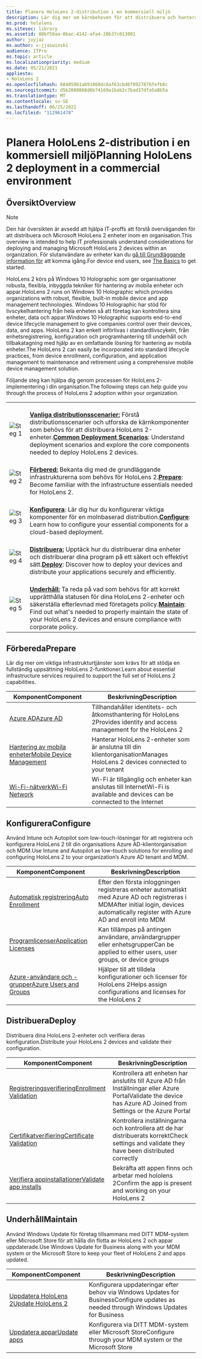 ```yaml
---
title: Planera HoloLens 2-distribution i en kommersiell miljö
description: Lär dig mer om kärnbehoven för att distribuera och hantera HoloLens i företagsmiljöer, inklusive infrastruktur, Azure Active Directory och hantering av mobila enheter.
ms.prod: hololens
ms.sitesec: library
ms.assetid: 88bf50aa-0bac-4142-afa4-20b37c013001
author: joyjaz
ms.author: v-jjaswinski
audience: ITPro
ms.topic: article
ms.localizationpriority: medium
ms.date: 05/21/2021
appliesto:
- HoloLens 2
ms.openlocfilehash: 684059b1ab91860dc6af63cbd6f0927876fefb8c
ms.sourcegitcommit: d5b2080868d6b74169a1bab2c7bad37dfa5a8b5a
ms.translationtype: MT
ms.contentlocale: sv-SE
ms.lasthandoff: 06/25/2021
ms.locfileid: "112961478"
---
```

# <a name="planning-hololens-2-deployment-in-a-commercial-environment"></a><span data-ttu-id="ff319-103">Planera HoloLens 2-distribution i en kommersiell miljö</span><span class="sxs-lookup"><span data-stu-id="ff319-103">Planning HoloLens 2 deployment in a commercial environment</span></span>

## <a name="overview"></a><span data-ttu-id="ff319-104">Översikt</span><span class="sxs-lookup"><span data-stu-id="ff319-104">Overview</span></span>
> [!NOTE]
> <span data-ttu-id="ff319-105">Den här översikten är avsedd att hjälpa IT-proffs att förstå överväganden för att distribuera och Microsoft HoloLens 2 enheter inom en organisation.</span><span class="sxs-lookup"><span data-stu-id="ff319-105">This overview is intended to help IT professionals understand considerations for deploying and managing Microsoft HoloLens 2 devices within an organization.</span></span> <span data-ttu-id="ff319-106">För slutanvändare av enheter kan du [gå till Grundläggande information för](hololens2-setup.md) att komma igång.</span><span class="sxs-lookup"><span data-stu-id="ff319-106">For device end users, see [The Basics](hololens2-setup.md) to get started.</span></span>

<span data-ttu-id="ff319-107">HoloLens 2 körs på Windows 10 Holographic som ger organisationer robusta, flexibla, inbyggda tekniker för hantering av mobila enheter och appar.</span><span class="sxs-lookup"><span data-stu-id="ff319-107">HoloLens 2 runs on Windows 10 Holographic which provides organizations with robust, flexible, built-in mobile device and app management technologies.</span></span> <span data-ttu-id="ff319-108">Windows 10 Holographic har stöd för livscykelhantering från hela enheten så att företag kan kontrollera sina enheter, data och appar.</span><span class="sxs-lookup"><span data-stu-id="ff319-108">Windows 10 Holographic supports end-to-end device lifecycle management to give companies control over their devices, data, and apps.</span></span> <span data-ttu-id="ff319-109">HoloLens 2 kan enkelt införlivas i standardlivscykeln, från enhetsregistrering, konfiguration och programhantering till underhåll och tillbakatagning med hjälp av en omfattande lösning för hantering av mobila enheter.</span><span class="sxs-lookup"><span data-stu-id="ff319-109">The HoloLens 2 can easily be incorporated into standard lifecycle practices, from device enrollment, configuration, and application management to maintenance and retirement using a comprehensive mobile device management solution.</span></span>

<span data-ttu-id="ff319-110">Följande steg kan hjälpa dig genom processen för HoloLens 2-implementering i din organisation.</span><span class="sxs-lookup"><span data-stu-id="ff319-110">The following steps can help guide you through the process of HoloLens 2 adoption within your organization.</span></span>

| | |
|--|--|
| ![Steg 1](images/1green.png)| <br/> <span data-ttu-id="ff319-112">**[Vanliga distributionsscenarier:](hololens-requirements.md)** Förstå distributionsscenarier och utforska de kärnkomponenter som behövs för att distribuera HoloLens 2-enheter.</span><span class="sxs-lookup"><span data-stu-id="ff319-112">**[Common Deployment Scenarios](hololens-requirements.md)**: Understand deployment scenarios and explore the core components needed to deploy HoloLens 2 devices.</span></span> |
| ![Steg 2](images/2green.png)| <br/> <span data-ttu-id="ff319-114">**[Förbered:](#prepare)** Bekanta dig med de grundläggande infrastrukturerna som behövs för HoloLens 2.</span><span class="sxs-lookup"><span data-stu-id="ff319-114">**[Prepare](#prepare)**: Become familiar with the infrastructure essentials needed for HoloLens 2.</span></span> |
| ![Steg 3](images/3green.png) | <br/> <span data-ttu-id="ff319-116">**[Konfigurera](#configure)**: Lär dig hur du konfigurerar viktiga komponenter för en molnbaserad distribution.</span><span class="sxs-lookup"><span data-stu-id="ff319-116">**[Configure](#configure)**: Learn how to configure your essential components for a cloud-based deployment.</span></span> |
| ![Steg 4](images/4green.png) | <br/> <span data-ttu-id="ff319-118">**[Distribuera:](#deploy)** Upptäck hur du distribuerar dina enheter och distribuerar dina program på ett säkert och effektivt sätt.</span><span class="sxs-lookup"><span data-stu-id="ff319-118">**[Deploy](#deploy)**: Discover how to deploy your devices and distribute your applications securely and efficiently.</span></span> |
| ![Steg 5](images/5green.png) | <br/> <span data-ttu-id="ff319-120">**[Underhåll:](#maintain)** Ta reda på vad som behövs för att korrekt upprätthålla statusen för dina HoloLens 2-enheter och säkerställa efterlevnad med företagets policy.</span><span class="sxs-lookup"><span data-stu-id="ff319-120">**[Maintain](#maintain)**: Find out what's needed to properly maintain the state of your HoloLens 2 devices and ensure compliance with corporate policy.</span></span> |

## <a name="prepare"></a><span data-ttu-id="ff319-121">Förbereda</span><span class="sxs-lookup"><span data-stu-id="ff319-121">Prepare</span></span>

<span data-ttu-id="ff319-122">Lär dig mer om viktiga infrastrukturtjänster som krävs för att stödja en fullständig uppsättning HoloLens 2-funktioner.</span><span class="sxs-lookup"><span data-stu-id="ff319-122">Learn about essential infrastructure services required to support the full set of HoloLens 2 capabilities.</span></span> 

| <span data-ttu-id="ff319-123">Komponent</span><span class="sxs-lookup"><span data-stu-id="ff319-123">Component</span></span> | <span data-ttu-id="ff319-124">Beskrivning</span><span class="sxs-lookup"><span data-stu-id="ff319-124">Description</span></span> |
|-----------|------------|
| [<span data-ttu-id="ff319-125">Azure AD</span><span class="sxs-lookup"><span data-stu-id="ff319-125">Azure AD</span></span>](hololens-identity.md) | <span data-ttu-id="ff319-126">Tillhandahåller identitets- och åtkomsthantering för HoloLens 2</span><span class="sxs-lookup"><span data-stu-id="ff319-126">Provides identity and access management for the HoloLens 2</span></span>  |
| [<span data-ttu-id="ff319-127">Hantering av mobila enheter</span><span class="sxs-lookup"><span data-stu-id="ff319-127">Mobile Device Management</span></span>](hololens-mdm-configure.md)| <span data-ttu-id="ff319-128">Hanterar HoloLens 2-enheter som är anslutna till din klientorganisation</span><span class="sxs-lookup"><span data-stu-id="ff319-128">Manages HoloLens 2 devices connected to your tenant</span></span>  |
| [<span data-ttu-id="ff319-129">Wi-Fi-nätverk</span><span class="sxs-lookup"><span data-stu-id="ff319-129">Wi-Fi Network</span></span>](hololens-commercial-infrastructure.md)| <span data-ttu-id="ff319-130">Wi-Fi är tillgänglig och enheter kan anslutas till Internet</span><span class="sxs-lookup"><span data-stu-id="ff319-130">Wi-Fi is available and devices can be connected to the Internet</span></span>  |

## <a name="configure"></a><span data-ttu-id="ff319-131">Konfigurera</span><span class="sxs-lookup"><span data-stu-id="ff319-131">Configure</span></span>

<span data-ttu-id="ff319-132">Använd Intune och Autopilot som low-touch-lösningar för att registrera och konfigurera HoloLens 2 till din organisations Azure AD-klientorganisation och MDM.</span><span class="sxs-lookup"><span data-stu-id="ff319-132">Use Intune and Autopilot as low-touch solutions for enrolling and configuring HoloLens 2 to your organization’s Azure AD tenant and MDM.</span></span>

| <span data-ttu-id="ff319-133">Komponent</span><span class="sxs-lookup"><span data-stu-id="ff319-133">Component</span></span> | <span data-ttu-id="ff319-134">Beskrivning</span><span class="sxs-lookup"><span data-stu-id="ff319-134">Description</span></span> |
|-----------|------------|
| [<span data-ttu-id="ff319-135">Automatisk registrering</span><span class="sxs-lookup"><span data-stu-id="ff319-135">Auto Enrollment</span></span>](hololens-enroll-mdm.md#auto-enrollment-in-mdm) | <span data-ttu-id="ff319-136">Efter den första inloggningen registreras enheter automatiskt med Azure AD och registreras i MDM</span><span class="sxs-lookup"><span data-stu-id="ff319-136">After initial login, devices automatically register with Azure AD and enroll into MDM</span></span>  |
| [<span data-ttu-id="ff319-137">Programlicenser</span><span class="sxs-lookup"><span data-stu-id="ff319-137">Application Licenses</span></span>](hololens2-cloud-connected-configure.md#application-licenses)| <span data-ttu-id="ff319-138">Kan tillämpas på antingen användare, användargrupper eller enhetsgrupper</span><span class="sxs-lookup"><span data-stu-id="ff319-138">Can be applied to either users, user groups, or device groups</span></span>  |
| [<span data-ttu-id="ff319-139">Azure-användare och -grupper</span><span class="sxs-lookup"><span data-stu-id="ff319-139">Azure Users and Groups</span></span>](hololens2-cloud-connected-configure.md#azure-users-and-groups) | <span data-ttu-id="ff319-140">Hjälper till att tilldela konfigurationer och licenser för HoloLens 2</span><span class="sxs-lookup"><span data-stu-id="ff319-140">Helps assign configurations and licenses for the HoloLens 2</span></span>  |

## <a name="deploy"></a><span data-ttu-id="ff319-141">Distribuera</span><span class="sxs-lookup"><span data-stu-id="ff319-141">Deploy</span></span>

<span data-ttu-id="ff319-142">Distribuera dina HoloLens 2-enheter och verifiera deras konfiguration.</span><span class="sxs-lookup"><span data-stu-id="ff319-142">Distribute your HoloLens 2 devices and validate their configuration.</span></span> 

| <span data-ttu-id="ff319-143">Komponent</span><span class="sxs-lookup"><span data-stu-id="ff319-143">Component</span></span> | <span data-ttu-id="ff319-144">Beskrivning</span><span class="sxs-lookup"><span data-stu-id="ff319-144">Description</span></span> |
|-----------|------------|
| [<span data-ttu-id="ff319-145">Registreringsverifiering</span><span class="sxs-lookup"><span data-stu-id="ff319-145">Enrollment Validation</span></span>](hololens2-corp-connected-deploy.md#enrollment-validation) | <span data-ttu-id="ff319-146">Kontrollera att enheten har anslutits till Azure AD från Inställningar eller Azure Portal</span><span class="sxs-lookup"><span data-stu-id="ff319-146">Validate the device has Azure AD Joined from Settings or the Azure Portal</span></span> |
| [<span data-ttu-id="ff319-147">Certifikatverifiering</span><span class="sxs-lookup"><span data-stu-id="ff319-147">Certificate Validation</span></span>](hololens2-corp-connected-deploy.md#wi-fi-certificate-validation) | <span data-ttu-id="ff319-148">Kontrollera inställningarna och kontrollera att de har distribuerats korrekt</span><span class="sxs-lookup"><span data-stu-id="ff319-148">Check settings and validate they have been distributed correctly</span></span> |
| [<span data-ttu-id="ff319-149">Verifiera appinstallationer</span><span class="sxs-lookup"><span data-stu-id="ff319-149">Validate app installs</span></span>](hololens2-corp-connected-deploy.md#validate-lob-app-install) | <span data-ttu-id="ff319-150">Bekräfta att appen finns och arbetar med hololens 2</span><span class="sxs-lookup"><span data-stu-id="ff319-150">Confirm the app is present and working on your HoloLens 2</span></span> |

## <a name="maintain"></a><span data-ttu-id="ff319-151">Underhåll</span><span class="sxs-lookup"><span data-stu-id="ff319-151">Maintain</span></span>

<span data-ttu-id="ff319-152">Använd Windows Update för företag tillsammans med DITT MDM-system eller Microsoft Store för att hålla din flotta av HoloLens 2 och appar uppdaterade.</span><span class="sxs-lookup"><span data-stu-id="ff319-152">Use Windows Update for Business along with your MDM system or the Microsoft Store to keep your fleet of HoloLens 2 and apps updated.</span></span>

| <span data-ttu-id="ff319-153">Komponent</span><span class="sxs-lookup"><span data-stu-id="ff319-153">Component</span></span> | <span data-ttu-id="ff319-154">Beskrivning</span><span class="sxs-lookup"><span data-stu-id="ff319-154">Description</span></span> |
|-----------|------------|
| [<span data-ttu-id="ff319-155">Uppdatera HoloLens 2</span><span class="sxs-lookup"><span data-stu-id="ff319-155">Update HoloLens 2</span></span>](hololens-updates.md) | <span data-ttu-id="ff319-156">Konfigurera uppdateringar efter behov via Windows Updates for Business</span><span class="sxs-lookup"><span data-stu-id="ff319-156">Configure updates as needed through Windows Updates for Business</span></span> |
| [<span data-ttu-id="ff319-157">Uppdatera appar</span><span class="sxs-lookup"><span data-stu-id="ff319-157">Update apps</span></span>](app-deploy-overview.md) | <span data-ttu-id="ff319-158">Konfigurera via DITT MDM-system eller Microsoft Store</span><span class="sxs-lookup"><span data-stu-id="ff319-158">Configure through your MDM system or the Microsoft Store</span></span>
